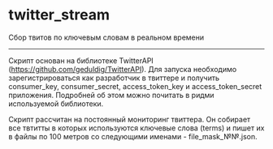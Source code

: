 twitter_stream
==============
Сбор твитов по ключевым словам в реальном времени
______________
Скрипт основан на библиотеке TwitterAPI (https://github.com/geduldig/TwitterAPI). Для запуска необходимо зарегистрироваться как разработчик в твиттере и получить consumer_key, consumer_secret, access_token_key и access_token_secret приложения. Подробней об этом можно почитать в ридми используемой библиотеки.

Скрипт рассчитан на постоянный мониторинг твиттера. Он собирает все твтитты в которых используются ключевые слова (terms) и пишет их в файлы по 100 метров со следующими именами - file_mask_№№.json.
